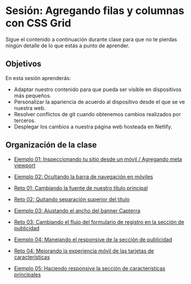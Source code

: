 # Sesión: Agregando filas y columnas con CSS Grid

Sigue el contenido a continuación durante clase para que no te pierdas ningún
detalle de lo que estás a punto de aprender.

## Objetivos

En esta sesión aprenderás:

- Adaptar nuestro contenido para que pueda ser visible en dispositivos más 
  pequeños.
- Personalizar la apariencia de acuerdo al dispositivo desde el que se ve 
  nuestra web.
- Resolver conflictos de git cuando obtenemos cambios realizados por terceros.
- Desplegar los cambios a nuestra página web hosteada en Netlify.

## Organización de la clase

- [Ejemplo 01: Inspeccionando tu sitio desde un móvil / Agregando meta viewport](./Ejemplo-01)

- [Ejemplo  02: Ocultando la barra de navegación en móviles](./Ejemplo-02)

- [Reto  01: Cambiando la fuente de nuestro título principal](./reto-01)

- [Reto  02: Quitando separación superior del título](./reto-02)

- [Ejemplo  03: Ajustando el ancho del banner Capterra](./Ejemplo-03)

- [Reto  03: Cambiando el flujo del formulario de registro en la sección de publicidad](./reto-03)

- [Ejemplo  04: Manejando el responsive de la sección de publicidad](./Ejemplo-04)

- [Reto  04: Mejorando la experiencia móvil de las tarjetas de características](./reto-04)

- [Ejemplo  05: Haciendo responsive la sección de características principales](./Ejemplo-05)

